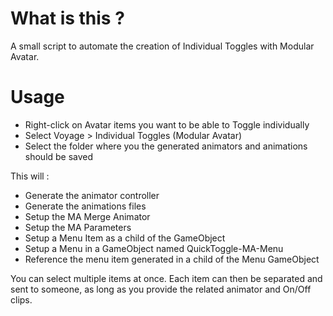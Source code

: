 # What is this ?

A small script to automate the creation of Individual Toggles with Modular Avatar.

# Usage

* Right-click on Avatar items you want to be able to Toggle individually
* Select Voyage > Individual Toggles (Modular Avatar)
* Select the folder where you the generated animators and animations should be saved

This will  :
* Generate the animator controller
* Generate the animations files
* Setup the MA Merge Animator
* Setup the MA Parameters
* Setup a Menu Item as a child of the GameObject
* Setup a Menu in a GameObject named QuickToggle-MA-Menu
* Reference the menu item generated in a child of the Menu GameObject

You can select multiple items at once.
Each item can then be separated and sent to someone, as long as you provide the related animator and On/Off clips.

